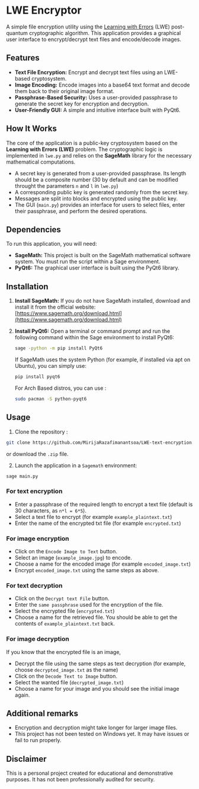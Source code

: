 # LWE Encryptor

A simple file encryption utility using the [Learning with Errors](https://en.wikipedia.org/wiki/Learning_with_errors) (LWE) post-quantum cryptographic algorithm. This application provides a graphical user interface to encrypt/decrypt text files and encode/decode images.

## Features

-   **Text File Encryption:** Encrypt and decrypt text files using an LWE-based cryptosystem.
-   **Image Encoding:** Encode images into a base64 text format and decode them back to their original image format.
-   **Passphrase-Based Security:** Uses a user-provided passphrase to generate the secret key for encryption and decryption.
-   **User-Friendly GUI:** A simple and intuitive interface built with PyQt6.

## How It Works

The core of the application is a public-key cryptosystem based on the **Learning with Errors (LWE)** problem. The cryptographic logic is implemented in `lwe.py` and relies on the **SageMath** library for the necessary mathematical computations.

-   A secret key is generated from a user-provided passphrase. Its length should be a composite number (30 by default and can be modified throught the parameters `n` and `l` in `lwe.py`)
-   A corresponding public key is generated randomly from the secret key.
-   Messages are split into blocks and encrypted using the public key.
-   The GUI (`main.py`) provides an interface for users to select files, enter their passphrase, and perform the desired operations.

## Dependencies

To run this application, you will need:

-   **SageMath:** This project is built on the SageMath mathematical software system. You must run the script within a Sage environment.
-   **PyQt6:** The graphical user interface is built using the PyQt6 library.

## Installation

1.  **Install SageMath:**
    If you do not have SageMath installed, download and install it from the official website: [https://www.sagemath.org/download.html](https://www.sagemath.org/download.html)

2.  **Install PyQt6:**
    Open a terminal or command prompt and run the following command within the Sage environment to install PyQt6:
    ```bash
    sage -python -m pip install PyQt6
    ```
    If SageMath uses the system Python (for example, if installed via apt on Ubuntu), you can simply use:
    ```bash
    pip install pyqt6
    ```
    For Arch Based distros, you can use :
    ```bash
    sudo pacman -S python-pyqt6
    ```
## Usage

1.  Clone the repository :
```bash
git clone https://github.com/MirijaRazafimanantsoa/LWE-text-encryption.git
```
or download the `.zip` file.

2.  Launch the application in a `Sagemath` environment:
```bash
sage main.py
```
### For text encryption
- Enter a passphrase of the required length to encrypt a text file (default is 30 characters, as `n*l = 6*5`).
- Select a text file to encrypt (for example `example_plaintext.txt`)
- Enter the name of the encrypted txt file (for example `encrypted.txt`)

### For image encryption
- Click on the `Encode Image to Text` button.
- Select an image (`example_image.jpg`) to encode.
- Choose a name for the encoded image (for example `encoded_image.txt`)
- Encrypt `encoded_image.txt` using the same steps as above.

### For text decryption
- Click on the `Decrypt text File` button.
- Enter the `same passphrase` used for the encryption of the file.
- Select the encrypted file (`encrypted.txt`)
- Choose a name for the retrieved file. You should be able to get the contents of `example_plaintext.txt` back.

### For image decryption
If you know that the encrypted file is an image,
- Decrypt the file using the same steps as text decryption (for example, choose `decrypted_image.txt` as the name)
- Click on the `Decode Text to Image` button.
- Select the wanted file (`decrypted_image.txt`)
- Choose a name for your image and you should see the initial image again.


## Additional remarks
- Encryption and decryption might take longer for larger image files.
- This project has not been tested on Windows yet. It may have issues or fail to run properly.

## Disclaimer

This is a personal project created for educational and demonstrative purposes. It has not been professionally audited for security.
